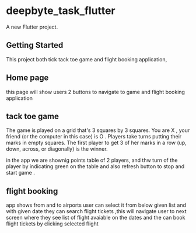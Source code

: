 # deepbyte_task_flutter

A new Flutter project.

## Getting Started

This project both tick tack toe game and flight booking application,

## Home page 
this page will show users 2 buttons to navigate to game and flight booking application 

## tack toe game
The game is played on a grid that's 3 squares by 3 squares. You are X , your friend (or the computer in this case) is O . Players take turns putting their marks in empty squares. The first player to get 3 of her marks in a row (up, down, across, or diagonally) is the winner.

in the app we are shownig points table of 2 players, and thw turn of the player by indicating green on the table and also refresh button to stop and start game .

##  flight booking 
app shows from and to airports user can select it from below given list and with given date they can search flight tickets ,this will navigate user to next screen where they see list of flight avaiable on the dates and the can book flight tickets by clicking selected flight 

 